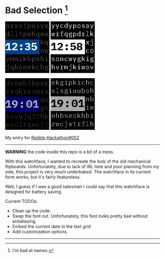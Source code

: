 # Bad Selection [^1]
![Basalt](./basalt.png) ![Diorite](./diorite.png)

![Basalt](./basalt.gif) ![Diorite](./diorite.gif)

My entry for [Rebble Hackathon#002](https://rebble.io/hackathon-002/)

---
**WARNING** the code inside this repo is a bit of a mess. 

With this watchface, I wanted to recreate the look of the old mechanical flipboards. Unfortunately, due to lack of IRL time and poor planning from my side, this project is very much underbaked. The watchface in its current form works, but it's fairly featureless.

Well, I guess if I was a good salesman I could say that this watchface is designed for battery saving.

Current TODOs:

- Clean up the code.
- Swap the font out. Unfortunately, this font looks pretty bad without antialiasing.
- Embed the current date in the text grid
- Add customization options.

--- 
[^1]: I'm bad at names.